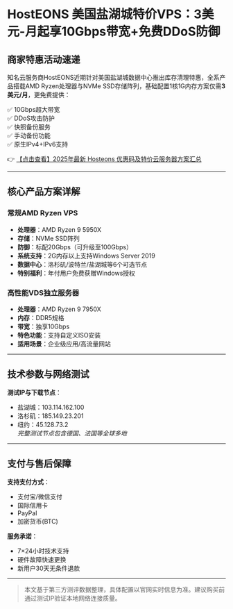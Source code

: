 # HostEONS 美国盐湖城特价VPS：3美元-月起享10Gbps带宽+免费DDoS防御

## 商家特惠活动速递

知名云服务商HostEONS近期针对美国盐湖城数据中心推出库存清理特惠，全系产品搭载AMD Ryzen处理器与NVMe SSD存储阵列，基础配置1核1G内存方案仅需**3美元/月**，更免费提供：

✅ 10Gbps超大带宽  
✅ DDoS攻击防护  
✅ 快照备份服务  
✅ 手动备份功能  
✅ 原生IPv4+IPv6支持  

👉 [【点击查看】2025年最新 Hosteons 优惠码及特价云服务器方案汇总](https://bit.ly/hosteons)

---

## 核心产品方案详解

### 常规AMD Ryzen VPS
- **处理器**：AMD Ryzen 9 5950X
- **存储**：NVMe SSD阵列
- **防御**：标配20Gbps（可升级至100Gbps）
- **系统支持**：2G内存以上支持Windows Server 2019
- **数据中心**：洛杉矶/波特兰/盐湖城等6个可选节点
- **特别福利**：年付用户免费获赠Windows授权

### 高性能VDS独立服务器
- **处理器**：AMD Ryzen 9 7950X
- **内存**：DDR5规格
- **带宽**：独享10Gbps
- **特色功能**：支持自定义ISO安装
- **适用场景**：企业级应用/高流量网站

---

## 技术参数与网络测试
**测试IP与下载节点**：
- 盐湖城：103.114.162.100
- 洛杉矶：185.149.23.201
- 纽约：45.128.73.2  
*完整测试节点包含德国、法国等全球多地*

---

## 支付与售后保障
**支持支付方式**：
- 支付宝/微信支付
- 国际信用卡
- PayPal
- 加密货币(BTC)

**服务承诺**：
- 7×24小时技术支持
- 硬件故障快速更换
- 新用户30天无条件退款

---

> 本文基于第三方测评数据整理，具体配置以官网实时信息为准。建议购买前通过测试IP验证本地网络连接质量。